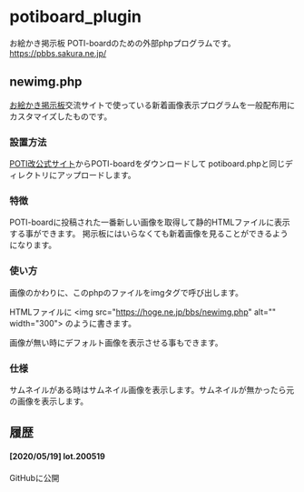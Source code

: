 # potiboard_plugin
お絵かき掲示板 POTI-boardのための外部phpプログラムです。 https://pbbs.sakura.ne.jp/

## newimg.php

[お絵かき掲示板](https://pbbs.sakura.ne.jp/)交流サイトで使っている新着画像表示プログラムを一般配布用にカスタマイズしたものです。

### 設置方法

[POTI改公式サイト](https://poti-k.info/)からPOTI-boardをダウンロードして
potiboard.phpと同じディレクトリにアップロードします。

### 特徴

POTI-boardに投稿された一番新しい画像を取得して静的HTMLファイルに表示する事ができます。
掲示板にはいらなくても新着画像を見ることができるようになります。

### 使い方
画像のかわりに、このphpのファイルをimgタグで呼び出します。

HTMLファイルに
&lt;img src=&quot;https://hoge.ne.jp/bbs/newimg.php&quot; alt=&quot;&quot; width=&quot;300&quot;&gt;
のように書きます。

画像が無い時にデフォルト画像を表示させる事もできます。

### 仕様

サムネイルがある時はサムネイル画像を表示します。サムネイルが無かったら元の画像を表示します。

## 履歴
#### [2020/05/19] lot.200519
GitHubに公開
